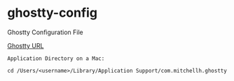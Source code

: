 # ghostty-config
Ghostty Configuration File

[Ghostty URL](https://ghostty.org/docs/config)

```
Application Directory on a Mac:

cd /Users/<username>/Library/Application Support/com.mitchellh.ghostty
```
